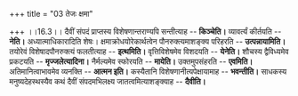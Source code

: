 +++
title = "03 तेजः क्षमा"

+++
।।16.3।। दैवीं संपदं प्राप्तस्य विशेषणान्तराण्यपि सन्तीत्याह --
**किञ्चेति।** व्यावर्त्यं कीर्तयति -- **नेति।** अध्यात्माधिकारादिति
शेषः। क्षमाक्रोधयोरेकार्थत्वेन पौनरुक्त्यमाशङ्क्य परिहरति --
**उत्पन्नायामिति।** तयोरेवं विशेषादपौनरुक्त्यं फलतीत्याह --
**इत्थमिति।** वृत्तिविशेषमेव विशदयति -- **येनेति।** शौचस्य द्वैविध्यमेव
प्रकटयति -- **मृज्जलेत्यादिना।** नैर्मल्यमेव स्फोरयति -- **मायेति।**
उक्तमुपसंहरति -- **एवमिति।** अतिमानित्वाभावमेव व्यनक्ति -- **आत्मन
इति।** कस्यैतानि विशेषणानीत्यपेक्षायामाह -- **भवन्तीति।** साधकस्य
मनुष्यदेहस्थस्यैव कथं दैवीं संपदमभिलक्ष्य जातत्वमित्याशङ्क्याह --
**दैवीति।**
